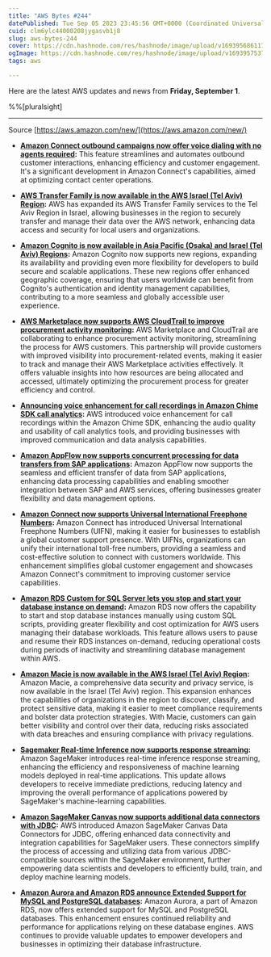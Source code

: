 ```yaml
---
title: "AWS Bytes #244"
datePublished: Tue Sep 05 2023 23:45:56 GMT+0000 (Coordinated Universal Time)
cuid: clm6ylc44000208jygasvb1j8
slug: aws-bytes-244
cover: https://cdn.hashnode.com/res/hashnode/image/upload/v1693956861178/62fe9c20-62d5-4255-85d3-f1d59fa5d9a4.jpeg
ogImage: https://cdn.hashnode.com/res/hashnode/image/upload/v1693957537074/5d6699e8-a4ae-4703-b739-6ce7903e6487.jpeg
tags: aws

---
```


Here are the latest AWS updates and news from **Friday, September 1**.

%%[pluralsight] 

---

Source [https://aws.amazon.com/new/](https://aws.amazon.com/new/)

* [**Amazon Connect outbound campaigns now offer voice dialing with no agents required**](https://aws.amazon.com/about-aws/whats-new/2023/09/amazon-connect-outbound-campaigns-voice-dialing-no-agents-required/)**:** This feature streamlines and automates outbound customer interactions, enhancing efficiency and customer engagement. It's a significant development in Amazon Connect's capabilities, aimed at optimizing contact center operations.
    
* [**AWS Transfer Family is now available in the AWS Israel (Tel Aviv) Region**](https://aws.amazon.com/about-aws/whats-new/2023/09/aws-transfer-family-aws-israel-tel-aviv-region/)**:** AWS has expanded its AWS Transfer Family services to the Tel Aviv Region in Israel, allowing businesses in the region to securely transfer and manage their data over the AWS network, enhancing data access and security for local users and organizations.
    
* [**Amazon Cognito is now available in Asia Pacific (Osaka) and Israel (Tel Aviv) Regions**](https://aws.amazon.com/about-aws/whats-new/2023/09/amazon-cognito-new-regions/)**:** Amazon Cognito now supports new regions, expanding its availability and providing even more flexibility for developers to build secure and scalable applications. These new regions offer enhanced geographic coverage, ensuring that users worldwide can benefit from Cognito's authentication and identity management capabilities, contributing to a more seamless and globally accessible user experience.
    
* [**AWS Marketplace now supports AWS CloudTrail to improve procurement activity monitoring**](https://aws.amazon.com/about-aws/whats-new/2023/09/aws-marketplace-cloudtrail-improve-procurement-activity-monitoring/)**:** AWS Marketplace and CloudTrail are collaborating to enhance procurement activity monitoring, streamlining the process for AWS customers. This partnership will provide customers with improved visibility into procurement-related events, making it easier to track and manage their AWS Marketplace activities effectively. It offers valuable insights into how resources are being allocated and accessed, ultimately optimizing the procurement process for greater efficiency and control.
    
* [**Announcing voice enhancement for call recordings in Amazon Chime SDK call analytics**](https://aws.amazon.com/about-aws/whats-new/2023/09/voice-enhancement-call-recordings-amazon-chime-sdk-call-analytics/)**:** AWS introduced voice enhancement for call recordings within the Amazon Chime SDK, enhancing the audio quality and usability of call analytics tools, and providing businesses with improved communication and data analysis capabilities.
    
* [**Amazon AppFlow now supports concurrent processing for data transfers from SAP applications**](https://aws.amazon.com/about-aws/whats-new/2023/09/amazon-appflow-current-processing-data-transfers-sap-applications/)**:** Amazon AppFlow now supports the seamless and efficient transfer of data from SAP applications, enhancing data processing capabilities and enabling smoother integration between SAP and AWS services, offering businesses greater flexibility and data management options.
    
* [**Amazon Connect now supports Universal International Freephone Numbers**](https://aws.amazon.com/about-aws/whats-new/2023/09/amazon-connect-universal-international-freephone-numbers/)**:** Amazon Connect has introduced Universal International Freephone Numbers (UIFN), making it easier for businesses to establish a global customer support presence. With UIFNs, organizations can unify their international toll-free numbers, providing a seamless and cost-effective solution to connect with customers worldwide. This enhancement simplifies global customer engagement and showcases Amazon Connect's commitment to improving customer service capabilities.
    
* [**Amazon RDS Custom for SQL Server lets you stop and start your database instance on demand**](https://aws.amazon.com/about-aws/whats-new/2023/09/amazon-rds-custom-sql-stop-start-database-instance/)**:** Amazon RDS now offers the capability to start and stop database instances manually using custom SQL scripts, providing greater flexibility and cost optimization for AWS users managing their database workloads. This feature allows users to pause and resume their RDS instances on-demand, reducing operational costs during periods of inactivity and streamlining database management within AWS.
    
* [**Amazon Macie is now available in the AWS Israel (Tel Aviv) Region**](https://aws.amazon.com/about-aws/whats-new/2023/09/amazon-macie-israel-tel-aviv-region/)**:** Amazon Macie, a comprehensive data security and privacy service, is now available in the Israel (Tel Aviv) region. This expansion enhances the capabilities of organizations in the region to discover, classify, and protect sensitive data, making it easier to meet compliance requirements and bolster data protection strategies. With Macie, customers can gain better visibility and control over their data, reducing risks associated with data breaches and ensuring compliance with privacy regulations.
    
* [**Sagemaker Real-time Inference now supports response streaming**](https://aws.amazon.com/about-aws/whats-new/2023/09/sagemaker-real-time-inference-response-streaming/)**:** Amazon SageMaker introduces real-time inference response streaming, enhancing the efficiency and responsiveness of machine learning models deployed in real-time applications. This update allows developers to receive immediate predictions, reducing latency and improving the overall performance of applications powered by SageMaker's machine-learning capabilities.
    
* [**Amazon SageMaker Canvas now supports additional data connectors with JDBC**](https://aws.amazon.com/about-aws/whats-new/2023/09/amazon-sagemaker-canvas-data-connectors-jdbc/)**:** AWS introduced Amazon SageMaker Canvas Data Connectors for JDBC, offering enhanced data connectivity and integration capabilities for SageMaker users. These connectors simplify the process of accessing and utilizing data from various JDBC-compatible sources within the SageMaker environment, further empowering data scientists and developers to efficiently build, train, and deploy machine learning models.
    
* [**Amazon Aurora and Amazon RDS announce Extended Support for MySQL and PostgreSQL databases**](https://aws.amazon.com/about-aws/whats-new/2023/09/amazon-aurora-rds-extended-support-mysql-postgresql-databases/)**:** Amazon Aurora, a part of Amazon RDS, now offers extended support for MySQL and PostgreSQL databases. This enhancement ensures continued reliability and performance for applications relying on these database engines. AWS continues to provide valuable updates to empower developers and businesses in optimizing their database infrastructure.